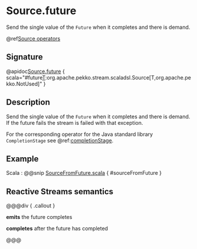 # Source.future

Send the single value of the `Future` when it completes and there is demand.

@ref[Source operators](../index.md#source-operators)

## Signature

@apidoc[Source.future](Source$) { scala="#future[T](futureElement:scala.concurrent.Future[T]):org.apache.pekko.stream.scaladsl.Source[T,org.apache.pekko.NotUsed]" }

## Description

Send the single value of the `Future` when it completes and there is demand.
If the future fails the stream is failed with that exception.

For the corresponding operator for the Java standard library `CompletionStage` see @ref:[completionStage](completionStage.md).

## Example

Scala
:  @@snip [SourceFromFuture.scala](/akka-docs/src/test/scala/docs/stream/operators/SourceOperators.scala) { #sourceFromFuture }

## Reactive Streams semantics

@@@div { .callout }

**emits** the future completes

**completes** after the future has completed

@@@
